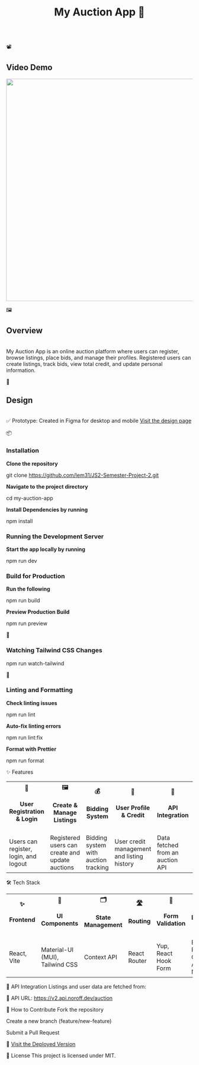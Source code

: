 <div align="center">
  <h1><strong>My Auction App 🎨</strong></h1>
  <br><br>
</div>

📽 <h2> <strong>Video Demo </strong></h2>
<img src="./src/Videos/ScreenRecording2025-05-29at11.12.09-ezgif.com-video-to-gif-converter.gif" width="600">

🖼 <h2> <strong> Overview </strong> </h2> <br>
My Auction App is an online auction platform where users can register, browse listings, place bids, and manage their profiles. Registered users can create listings, track bids, view total credit, and update personal information.

🎨 <h2> <strong> Design </strong> </h2> <br>
✅ Prototype: Created in Figma for desktop and mobile
[Visit the design page](https://www.figma.com/design/JBtLZ0fc77LB7C1CHkam1P/Untitled?node-id=21-683&t=odFKwnukHUqS8KYy-1)

📦 <h3> <strong> Installation </strong> </h3>

**Clone the repository**

git clone https://github.com/lem31/JS2-Semester-Project-2.git

**Navigate to the project directory**

cd my-auction-app

**Install Dependencies by running**

npm install

<h3> <strong> Running the Development Server </strong> </h3>

**Start the app locally by running**

npm run dev

<h3> <strong> Build for Production </strong> </h3>

**Run the following**

npm run build

**Preview Production Build**

npm run preview

🔄 <h3> <strong> Watching Tailwind CSS Changes </strong> </h3>

npm run watch-tailwind

🔧 <h3> <strong> Linting and Formatting </strong> </h3>

**Check linting issues**

npm run lint

**Auto-fix linting errors**

npm run lint:fix

**Format with Prettier**

npm run format

✨ Features

<table> <tr> <th><strong>📜<h4> User Registration & Login </h4></strong></th> <th><strong> 🖼 <h4> Create & Manage Listings </h4> </strong></th> <th><strong> 💰 <h4> Bidding System </h4> </strong></th> <th><strong> 👤 <h4> User Profile & Credit </h4> </strong></th> <th><strong> 📡 <h4> API Integration </h4> </strong></th> <th><strong> 🎨 <h4> Responsive Design </h4> </strong></th> </tr> <tr> <td>Users can register, login, and logout</td> <td>Registered users can create and update auctions</td> <td>Bidding system with auction tracking</td> <td>User credit management and listing history</td> <td>Data fetched from an auction API</td> <td>Optimized UI with TailwindCSS</td> </tr> </table>

🛠 Tech Stack

<table> <tr> <th align='center'> ✨ <strong><h4>Frontend</h4></strong> </th> <th align='center'> 🎨 <strong><h4>UI Components</h4></strong> </th> <th align='center'> 🗂️ <strong><h4>State Management</h4></strong> </th> <th align='center'> 🛣️ <strong><h4>Routing</h4></strong> </th> <th align='center'> 📝 <strong><h4>Form Validation</h4></strong> </th> <th align='center'> 🛠️ <strong><h4>Development Tools</h4></strong> </th> </tr> <tr> <td>React, Vite</td> <td>Material-UI (MUI), Tailwind CSS</td> <td>Context API</td> <td>React Router</td> <td>Yup, React Hook Form</td> <td>ESLint, Prettier, GitHub Actions, Nodemon</td> </tr> </table>

🔗 API Integration
Listings and user data are fetched from:

🔗 API URL: https://v2.api.noroff.dev/auction

🤝 How to Contribute
Fork the repository

Create a new branch (feature/new-feature)

Submit a Pull Request

🚀 [Visit the Deployed Version](https://art-auction-app-meyer.vercel.app/)

📝 License
This project is licensed under MIT.
